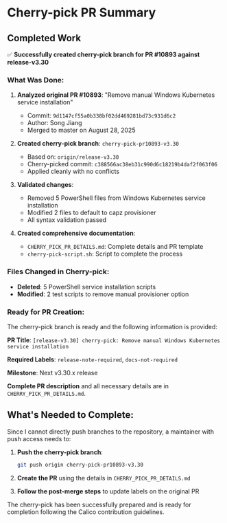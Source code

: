 # Cherry-pick PR Summary

## Completed Work

✅ **Successfully created cherry-pick branch for PR #10893 against release-v3.30**

### What Was Done:
1. **Analyzed original PR #10893**: "Remove manual Windows Kubernetes service installation"
   - Commit: `9d1147cf55a0b338bf02dd469281bd73c931d6c2`
   - Author: Song Jiang
   - Merged to master on August 28, 2025

2. **Created cherry-pick branch**: `cherry-pick-pr10893-v3.30`
   - Based on: `origin/release-v3.30`
   - Cherry-picked commit: `c388566ac38eb31c990d6c18219b4daf2f063f06`
   - Applied cleanly with no conflicts

3. **Validated changes**:
   - Removed 5 PowerShell files from Windows Kubernetes service installation
   - Modified 2 files to default to capz provisioner
   - All syntax validation passed

4. **Created comprehensive documentation**:
   - `CHERRY_PICK_PR_DETAILS.md`: Complete details and PR template
   - `cherry-pick-script.sh`: Script to complete the process

### Files Changed in Cherry-pick:
- **Deleted**: 5 PowerShell service installation scripts
- **Modified**: 2 test scripts to remove manual provisioner option

### Ready for PR Creation:
The cherry-pick branch is ready and the following information is provided:

**PR Title**: `[release-v3.30] cherry-pick: Remove manual Windows Kubernetes service installation`

**Required Labels**: `release-note-required`, `docs-not-required`

**Milestone**: Next v3.30.x release

**Complete PR description** and all necessary details are in `CHERRY_PICK_PR_DETAILS.md`.

## What's Needed to Complete:

Since I cannot directly push branches to the repository, a maintainer with push access needs to:

1. **Push the cherry-pick branch**:
   ```bash
   git push origin cherry-pick-pr10893-v3.30
   ```

2. **Create the PR** using the details in `CHERRY_PICK_PR_DETAILS.md`

3. **Follow the post-merge steps** to update labels on the original PR

The cherry-pick has been successfully prepared and is ready for completion following the Calico contribution guidelines.